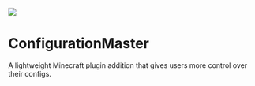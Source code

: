 ![](https://i.imgur.com/eop5G6m.png)

# ConfigurationMaster
A lightweight Minecraft plugin addition that gives users more control over their configs.

